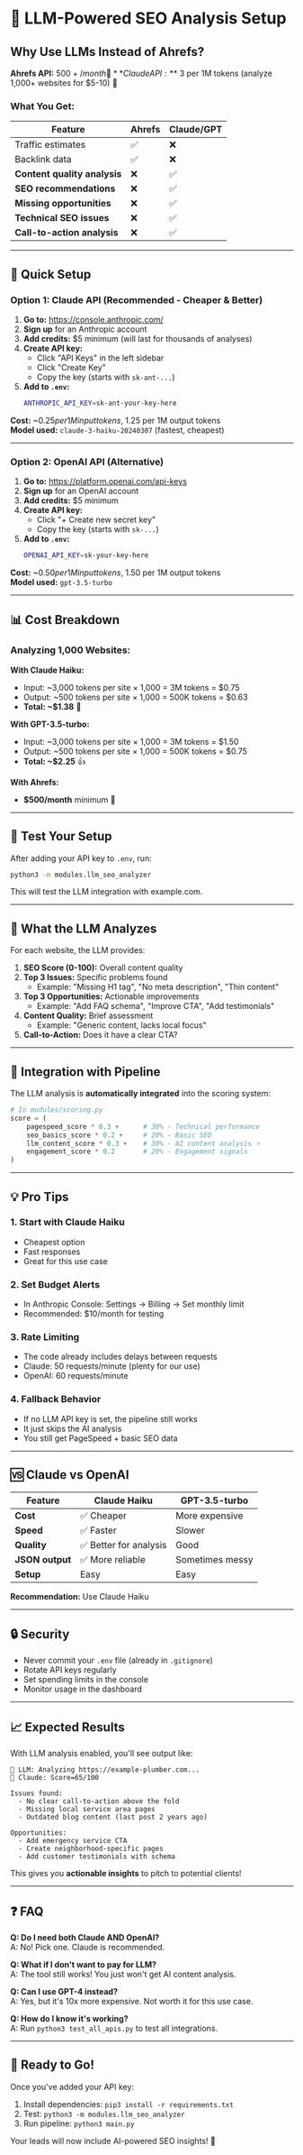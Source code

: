 # 🤖 LLM-Powered SEO Analysis Setup

## Why Use LLMs Instead of Ahrefs?

**Ahrefs API:** $500+/month 💸  
**Claude API:** ~$3 per 1M tokens (analyze 1,000+ websites for $5-10) 🎉

### What You Get:

| Feature | Ahrefs | Claude/GPT |
|---------|--------|------------|
| Traffic estimates | ✅ | ❌ |
| Backlink data | ✅ | ❌ |
| **Content quality analysis** | ❌ | ✅ |
| **SEO recommendations** | ❌ | ✅ |
| **Missing opportunities** | ❌ | ✅ |
| **Technical SEO issues** | ❌ | ✅ |
| **Call-to-action analysis** | ❌ | ✅ |

---

## 🚀 Quick Setup

### Option 1: Claude API (Recommended - Cheaper & Better)

1. **Go to:** https://console.anthropic.com/
2. **Sign up** for an Anthropic account
3. **Add credits:** $5 minimum (will last for thousands of analyses)
4. **Create API key:**
   - Click "API Keys" in the left sidebar
   - Click "Create Key"
   - Copy the key (starts with `sk-ant-...`)
5. **Add to `.env`:**
   ```bash
   ANTHROPIC_API_KEY=sk-ant-your-key-here
   ```

**Cost:** ~$0.25 per 1M input tokens, ~$1.25 per 1M output tokens  
**Model used:** `claude-3-haiku-20240307` (fastest, cheapest)

---

### Option 2: OpenAI API (Alternative)

1. **Go to:** https://platform.openai.com/api-keys
2. **Sign up** for an OpenAI account
3. **Add credits:** $5 minimum
4. **Create API key:**
   - Click "+ Create new secret key"
   - Copy the key (starts with `sk-...`)
5. **Add to `.env`:**
   ```bash
   OPENAI_API_KEY=sk-your-key-here
   ```

**Cost:** ~$0.50 per 1M input tokens, ~$1.50 per 1M output tokens  
**Model used:** `gpt-3.5-turbo`

---

## 📊 Cost Breakdown

### Analyzing 1,000 Websites:

**With Claude Haiku:**
- Input: ~3,000 tokens per site × 1,000 = 3M tokens = $0.75
- Output: ~500 tokens per site × 1,000 = 500K tokens = $0.63
- **Total: ~$1.38** 🎉

**With GPT-3.5-turbo:**
- Input: ~3,000 tokens per site × 1,000 = 3M tokens = $1.50
- Output: ~500 tokens per site × 1,000 = 500K tokens = $0.75
- **Total: ~$2.25** 👍

**With Ahrefs:**
- **$500/month** minimum 💸

---

## 🧪 Test Your Setup

After adding your API key to `.env`, run:

```bash
python3 -m modules.llm_seo_analyzer
```

This will test the LLM integration with example.com.

---

## 🎯 What the LLM Analyzes

For each website, the LLM provides:

1. **SEO Score (0-100):** Overall content quality
2. **Top 3 Issues:** Specific problems found
   - Example: "Missing H1 tag", "No meta description", "Thin content"
3. **Top 3 Opportunities:** Actionable improvements
   - Example: "Add FAQ schema", "Improve CTA", "Add testimonials"
4. **Content Quality:** Brief assessment
   - Example: "Generic content, lacks local focus"
5. **Call-to-Action:** Does it have a clear CTA?

---

## 🔧 Integration with Pipeline

The LLM analysis is **automatically integrated** into the scoring system:

```python
# In modules/scoring.py
score = (
    pagespeed_score * 0.3 +      # 30% - Technical performance
    seo_basics_score * 0.2 +     # 20% - Basic SEO
    llm_content_score * 0.3 +    # 30% - AI content analysis ⭐
    engagement_score * 0.2       # 20% - Engagement signals
)
```

---

## 💡 Pro Tips

### 1. Start with Claude Haiku
- Cheapest option
- Fast responses
- Great for this use case

### 2. Set Budget Alerts
- In Anthropic Console: Settings → Billing → Set monthly limit
- Recommended: $10/month for testing

### 3. Rate Limiting
- The code already includes delays between requests
- Claude: 50 requests/minute (plenty for our use)
- OpenAI: 60 requests/minute

### 4. Fallback Behavior
- If no LLM API key is set, the pipeline still works
- It just skips the AI analysis
- You still get PageSpeed + basic SEO data

---

## 🆚 Claude vs OpenAI

| Feature | Claude Haiku | GPT-3.5-turbo |
|---------|--------------|---------------|
| **Cost** | ✅ Cheaper | More expensive |
| **Speed** | ✅ Faster | Slower |
| **Quality** | ✅ Better for analysis | Good |
| **JSON output** | ✅ More reliable | Sometimes messy |
| **Setup** | Easy | Easy |

**Recommendation:** Use Claude Haiku

---

## 🔒 Security

- Never commit your `.env` file (already in `.gitignore`)
- Rotate API keys regularly
- Set spending limits in the console
- Monitor usage in the dashboard

---

## 📈 Expected Results

With LLM analysis enabled, you'll see output like:

```
🤖 LLM: Analyzing https://example-plumber.com...
🤖 Claude: Score=65/100

Issues found:
  - No clear call-to-action above the fold
  - Missing local service area pages
  - Outdated blog content (last post 2 years ago)

Opportunities:
  - Add emergency service CTA
  - Create neighborhood-specific pages
  - Add customer testimonials with schema
```

This gives you **actionable insights** to pitch to potential clients!

---

## ❓ FAQ

**Q: Do I need both Claude AND OpenAI?**  
A: No! Pick one. Claude is recommended.

**Q: What if I don't want to pay for LLM?**  
A: The tool still works! You just won't get AI content analysis.

**Q: Can I use GPT-4 instead?**  
A: Yes, but it's 10x more expensive. Not worth it for this use case.

**Q: How do I know it's working?**  
A: Run `python3 test_all_apis.py` to test all integrations.

---

## 🎉 Ready to Go!

Once you've added your API key:

1. Install dependencies: `pip3 install -r requirements.txt`
2. Test: `python3 -m modules.llm_seo_analyzer`
3. Run pipeline: `python3 main.py`

Your leads will now include AI-powered SEO insights! 🚀

